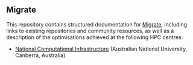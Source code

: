 ## Migrate

This repository contains structured documentation for [Migrate](docs/migrate.md), including links to existing repositories and community resources, as well as a description of the optimisations achieved at the following HPC centres:

- [National Computational Infrastructure](docs/infrastructure_optimisation_migrate_gadi.md) (Australian National University, Canberra, Australia)

